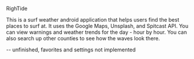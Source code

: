 RighTide

This is a surf weather android application that helps users find the best places to surf at. It uses the Google Maps, Unsplash, and Spitcast API. You can view warnings and weather trends for the day - hour by hour. You can also search up other counties to see how the waves look there. 

-- unfinished, favorites and settings not implemented
